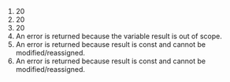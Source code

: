 1. 20
2. 20
3. 20
4. An error is returned because the variable result is out of scope.
5. An error is returned because result is const and cannot be modified/reassigned.
6. An error is returned because result is const and cannot be modified/reassigned.
